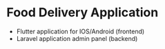 # Food Delivery Application
  - Flutter application for IOS/Android (frontend)
  - Laravel application admin panel (backend)
 

